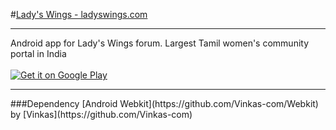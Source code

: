 #[Lady's Wings - ladyswings.com](http://ladyswings.com)
<hr />
Android app for Lady's Wings forum. Largest Tamil women's community portal in India
<br /><br />
<a href="https://play.google.com/store/apps/details?id=com.ladyswings.mobile">
<img alt="Get it on Google Play" src="http://steverichey.github.io/google-play-badge-svg/img/en_get.svg" />
</a>
<hr />
###Dependency
[Android Webkit](https://github.com/Vinkas-com/Webkit) by [Vinkas](https://github.com/Vinkas-com)
